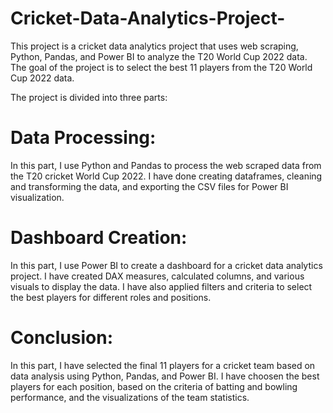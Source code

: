 # Cricket-Data-Analytics-Project-

This project is a cricket data analytics project that uses web scraping, Python, Pandas, and Power BI to analyze the T20 World Cup 2022 data. The goal of the project is to select the best 11 players from the T20 World Cup 2022 data. 

 

The project is divided into three parts: 

# Data Processing:
In this part, I use Python and Pandas to process the web scraped data from the T20 cricket World Cup 2022. I have done creating dataframes, cleaning and transforming the data, and exporting the CSV files for Power BI visualization. 

# Dashboard Creation: 
In this part, I use Power BI to create a dashboard for a cricket data analytics project. I have created DAX measures, calculated columns, and various visuals to display the data. I have also applied filters and criteria to select the best players for different roles and positions. 

# Conclusion:
In this part, I have selected the final 11 players for a cricket team based on data analysis using Python, Pandas, and Power BI. I have choosen the best players for each position, based on the criteria of batting and bowling performance, and the visualizations of the team statistics. 
